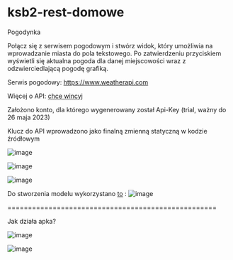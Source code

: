 # ksb2-rest-domowe
Pogodynka

Połącz się z serwisem pogodowym i stwórz widok, który umożliwia na wprowadzanie miasta do pola tekstowego. 
Po zatwierdzeniu przyciskiem wyświetli się aktualna pogoda dla danej miejscowości wraz z odzwierciedlającą pogodę grafiką.

Serwis pogodowy: https://www.weatherapi.com

Więcej o API:  [chce wincyj](https://app.swaggerhub.com/apis-docs/WeatherAPI.com/WeatherAPI/1.0.2-oas3-oas3.1-oas3.1/#/)

Założono konto, dla którego wygenerowany został Api-Key (trial, ważny do 26 maja 2023)

Klucz do API wprowadzono jako finalną zmienną statyczną w kodzie źródłowym

![image](https://github.com/monikaRegula/ksb2-rest-domowe/assets/33186866/fe32315a-32ff-4fcf-82e4-d3ab7dec6f05)

![image](https://github.com/monikaRegula/ksb2-rest-domowe/assets/33186866/2ae530f1-483f-4bf8-adb1-1648a240a987)

![image](https://github.com/monikaRegula/ksb2-rest-domowe/assets/33186866/617825b1-bc49-46d1-acca-9d58fc65fa31)

Do stworzenia modelu wykorzystano [to](https://www.jsonschema2pojo.org) :
![image](https://github.com/monikaRegula/ksb2-rest-domowe/assets/33186866/f0fdb299-a62f-436c-a9ec-1d7faf3e240c)


===================================================


Jak działa apka?

![image](https://github.com/monikaRegula/ksb2-rest-domowe/assets/33186866/ce1c67ac-dfac-4b0b-9111-5cb4244958aa)

![image](https://github.com/monikaRegula/ksb2-rest-domowe/assets/33186866/1433d70f-6ca7-4fa4-8f3b-ee15a51c0756)



